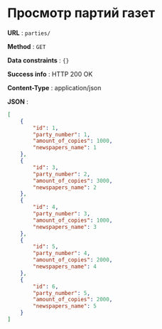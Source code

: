 # Просмотр партий газет


**URL** : `parties/`

**Method** : `GET`

**Data constraints** : `{}`

**Success info** : HTTP 200 OK

**Content-Type** : application/json

**JSON** :

```json
[
    {
        "id": 1,
        "party_number": 1,
        "amount_of_copies": 1000,
        "newspapers_name": 1
    },
    {
        "id": 3,
        "party_number": 2,
        "amount_of_copies": 3000,
        "newspapers_name": 2
    },
    {
        "id": 4,
        "party_number": 3,
        "amount_of_copies": 1000,
        "newspapers_name": 3
    },
    {
        "id": 5,
        "party_number": 4,
        "amount_of_copies": 2000,
        "newspapers_name": 4
    },
    {
        "id": 6,
        "party_number": 5,
        "amount_of_copies": 2000,
        "newspapers_name": 5
    }
]
```